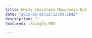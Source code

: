 ```yaml
---
title: White Chocolate Macadamia Nut
date: "2015-05-01T22:12:03.284Z"
description: ""
featured: ./single.PNG

---
```


